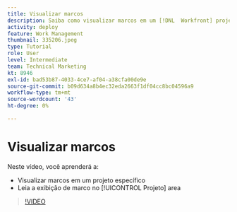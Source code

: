 ```yaml
---
title: Visualizar marcos
description: Saiba como visualizar marcos em um [!DNL  Workfront] projeto, além de usar a exibição de marco no [!UICONTROL Projeto] área.
activity: deploy
feature: Work Management
thumbnail: 335206.jpeg
type: Tutorial
role: User
level: Intermediate
team: Technical Marketing
kt: 8946
exl-id: bad53b87-4033-4ce7-af04-a38cfa00de9e
source-git-commit: b09d634a8b4ec32eda2663f1df04cc8bc04596a9
workflow-type: tm+mt
source-wordcount: '43'
ht-degree: 0%

---
```


# Visualizar marcos

Neste vídeo, você aprenderá a:

* Visualizar marcos em um projeto específico
* Leia a exibição de marco no [!UICONTROL Projeto] area

>[!VIDEO](https://video.tv.adobe.com/v/335206/?quality=12)
